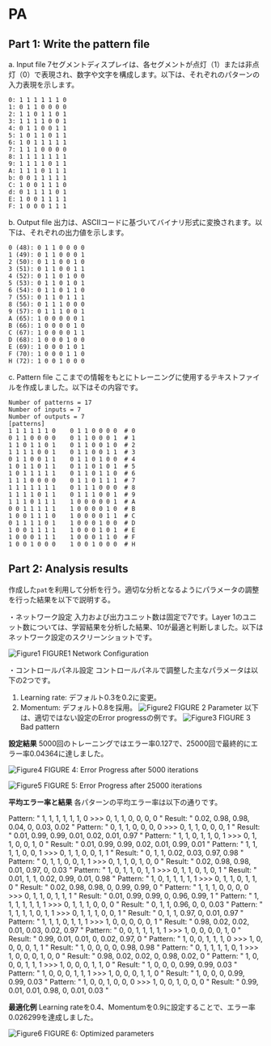 # PA

## Part 1: Write the pattern file

a. Input file
7セグメントディスプレイは、各セグメントが点灯（1）または非点灯（0）で表現され、数字や文字を構成します。以下は、それぞれのパターンの入力表現を示します。

```file
0: 1 1 1 1 1 1 0
1: 0 1 1 0 0 0 0
2: 1 1 0 1 1 0 1
3: 1 1 1 1 0 0 1
4: 0 1 1 0 0 1 1
5: 1 0 1 1 0 1 1
6: 1 0 1 1 1 1 1
7: 1 1 1 0 0 0 0
8: 1 1 1 1 1 1 1
9: 1 1 1 1 0 1 1
A: 1 1 1 0 1 1 1
b: 0 0 1 1 1 1 1
C: 1 0 0 1 1 1 0
d: 0 1 1 1 1 0 1
E: 1 0 0 1 1 1 1
F: 1 0 0 0 1 1 1
```

b. Output file
出力は、ASCIIコードに基づいてバイナリ形式に変換されます。以下は、それぞれの出力値を示します。

```file
0 (48): 0 1 1 0 0 0 0
1 (49): 0 1 1 0 0 0 1
2 (50): 0 1 1 0 0 1 0
3 (51): 0 1 1 0 0 1 1
4 (52): 0 1 1 0 1 0 0
5 (53): 0 1 1 0 1 0 1
6 (54): 0 1 1 0 1 1 0
7 (55): 0 1 1 0 1 1 1
8 (56): 0 1 1 1 0 0 0
9 (57): 0 1 1 1 0 0 1
A (65): 1 0 0 0 0 0 1
B (66): 1 0 0 0 0 1 0
C (67): 1 0 0 0 0 1 1
D (68): 1 0 0 0 1 0 0
E (69): 1 0 0 0 1 0 1
F (70): 1 0 0 0 1 1 0
H (72): 1 0 0 1 0 0 0
```

c. Pattern file
ここまでの情報をもとにトレーニングに使用するテキストファイルを作成しました。以下はその内容です。

```file
Number of patterns = 17
Number of inputs = 7
Number of outputs = 7
[patterns]
1 1 1 1 1 1 0    0 1 1 0 0 0 0  # 0
0 1 1 0 0 0 0    0 1 1 0 0 0 1  # 1
1 1 0 1 1 0 1    0 1 1 0 0 1 0  # 2
1 1 1 1 0 0 1    0 1 1 0 0 1 1  # 3
0 1 1 0 0 1 1    0 1 1 0 1 0 0  # 4
1 0 1 1 0 1 1    0 1 1 0 1 0 1  # 5
1 0 1 1 1 1 1    0 1 1 0 1 1 0  # 6
1 1 1 0 0 0 0    0 1 1 0 1 1 1  # 7
1 1 1 1 1 1 1    0 1 1 1 0 0 0  # 8
1 1 1 1 0 1 1    0 1 1 1 0 0 1  # 9
1 1 1 0 1 1 1    1 0 0 0 0 0 1  # A
0 0 1 1 1 1 1    1 0 0 0 0 1 0  # B
1 0 0 1 1 1 0    1 0 0 0 0 1 1  # C
0 1 1 1 1 0 1    1 0 0 0 1 0 0  # D
1 0 0 1 1 1 1    1 0 0 0 1 0 1  # E
1 0 0 0 1 1 1    1 0 0 0 1 1 0  # F
1 0 0 1 0 0 0    1 0 0 1 0 0 0  # H
```

## Part 2: Analysis results

作成した`pat`を利用して分析を行う。適切な分析となるようにパラメータの調整を行った結果を以下で説明する。

・ネットワーク設定
入力および出力ユニット数は固定で7です。Layer 1のユニット数については、学習結果を分析した結果、10が最適と判断しました。以下はネットワーク設定のスクリーンショットです。

![Figure1](./image/Network%20Configuration.png)
FIGURE1 Network Configuration

・コントロールパネル設定
コントロールパネルで調整した主なパラメータは以下の2つです。

1. Learning rate: デフォルト0.3を0.2に変更。
2. Momentum: デフォルト0.8を採用。
![Figure2](./image/parameter.png)
FIGURE 2 Parameter
以下は、適切ではない設定のError progressの例です。
![Figure3](./image/Bad%20pattern.png)
FIGURE 3 Bad pattern

**設定結果**
5000回のトレーニングではエラー率0.127で、25000回で最終的にエラー率0.04364に達しました。

![Figure4](./image/5000.png)
FIGURE 4: Error Progress after 5000 iterations

![Figure5](./image/25000.png)
FIGURE 5: Error Progress after 25000 iterations

**平均エラー率と結果**
各パターンの平均エラー率は以下の通りです。

Pattern: " 1,  1,  1,  1,  1,  1,  0   >>>   0,  1,  1,  0,  0,  0,  0 "
Result: " 0.02, 0.98, 0.98, 0.04, 0, 0.03, 0.02 "
Pattern: " 0,  1,  1,  0,  0,  0,  0   >>>   0,  1,  1,  0,  0,  0,  1 "
Result: " 0.01, 0.99, 0.99, 0.01, 0.02, 0.01, 0.97 "
Pattern: " 1,  1,  0,  1,  1,  0,  1   >>>   0,  1,  1,  0,  0,  1,  0 "
Result: " 0.01, 0.99, 0.99, 0.02, 0.01, 0.99, 0.01 "
Pattern: " 1,  1,  1,  1,  0,  0,  1   >>>   0,  1,  1,  0,  0,  1,  1 "
Result: " 0, 1, 1, 0.02, 0.03, 0.97, 0.98 "
Pattern: " 0,  1,  1,  0,  0,  1,  1   >>>   0,  1,  1,  0,  1,  0,  0 "
Result: " 0.02, 0.98, 0.98, 0.01, 0.97, 0, 0.03 "
Pattern: " 1,  0,  1,  1,  0,  1,  1   >>>   0,  1,  1,  0,  1,  0,  1 "
Result: " 0.01, 1, 1, 0.02, 0.99, 0.01, 0.98 "
Pattern: " 1,  0,  1,  1,  1,  1,  1   >>>   0,  1,  1,  0,  1,  1,  0 "
Result: " 0.02, 0.98, 0.98, 0, 0.99, 0.99, 0 "
Pattern: " 1,  1,  1,  0,  0,  0,  0   >>>   0,  1,  1,  0,  1,  1,  1 "
Result: " 0.01, 0.99, 0.99, 0, 0.96, 0.99, 1 "
Pattern: " 1,  1,  1,  1,  1,  1,  1   >>>   0,  1,  1,  1,  0,  0,  0 "
Result: " 0, 1, 1, 0.96, 0, 0, 0.03 "
Pattern: " 1,  1,  1,  1,  0,  1,  1   >>>   0,  1,  1,  1,  0,  0,  1 "
Result: " 0, 1, 1, 0.97, 0, 0.01, 0.97 "
Pattern: " 1,  1,  1,  0,  1,  1,  1   >>>   1,  0,  0,  0,  0,  0,  1 "
Result: " 0.98, 0.02, 0.02, 0.01, 0.03, 0.02, 0.97 "
Pattern: " 0,  0,  1,  1,  1,  1,  1   >>>   1,  0,  0,  0,  0,  1,  0 "
Result: " 0.99, 0.01, 0.01, 0, 0.02, 0.97, 0 "
Pattern: " 1,  0,  0,  1,  1,  1,  0   >>>   1,  0,  0,  0,  0,  1,  1 "
Result: " 1, 0, 0, 0, 0, 0.98, 0.98 "
Pattern: " 0,  1,  1,  1,  1,  0,  1   >>>   1,  0,  0,  0,  1,  0,  0 "
Result: " 0.98, 0.02, 0.02, 0, 0.98, 0.02, 0 "
Pattern: " 1,  0,  0,  0,  1,  1,  1   >>>   1,  0,  0,  0,  1,  1,  0 "
Result: " 1, 0, 0, 0, 0.99, 0.99, 0.03 "
Pattern: " 1,  0,  0,  0,  1,  1,  1   >>>   1,  0,  0,  0,  1,  1,  0 "
Result: " 1, 0, 0, 0, 0.99, 0.99, 0.03 "
Pattern: " 1,  0,  0,  1,  0,  0,  0   >>>   1,  0,  0,  1,  0,  0,  0 "
Result: " 0.99, 0.01, 0.01, 0.98, 0, 0.01, 0.03 "

**最適化例**
Learning rateを0.4、Momentumを0.9に設定することで、エラー率0.026299を達成しました。

![Figure6](./image/optional.png)
FIGURE 6: Optimized parameters
